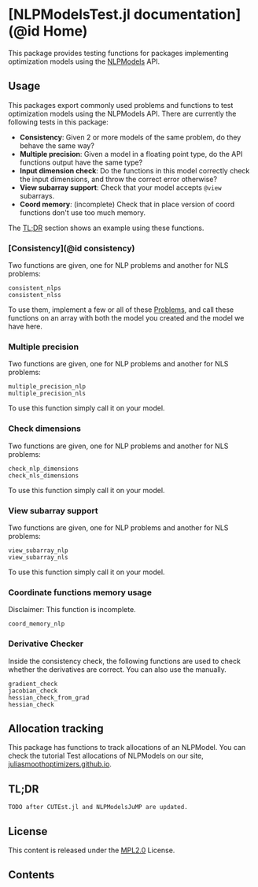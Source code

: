 # [NLPModelsTest.jl documentation](@id Home)

This package provides testing functions for packages implementing optimization models using the [NLPModels](https://github.com/JuliaSmoothOptimizers/NLPModels.jl) API.

## Usage

This packages export commonly used problems and functions to test optimization models using the NLPModels API.
There are currently the following tests in this package:

- **Consistency**: Given 2 or more models of the same problem, do they behave the same way?
- **Multiple precision**: Given a model in a floating point type, do the API functions output have the same type?
- **Input dimension check**: Do the functions in this model correctly check the input dimensions, and throw the correct error otherwise?
- **View subarray support**: Check that your model accepts `@view` subarrays.
- **Coord memory**: (incomplete) Check that in place version of coord functions don't use too much memory.

The [TL;DR](@ref) section shows an example using these functions.

### [Consistency](@id consistency)

Two functions are given, one for NLP problems and another for NLS problems:

```@docs
consistent_nlps
consistent_nlss
```

To use them, implement a few or all of these [Problems](@ref), and call these functions on an array with both the model you created and the model we have here.

### Multiple precision

Two functions are given, one for NLP problems and another for NLS problems:

```@docs
multiple_precision_nlp
multiple_precision_nls
```

To use this function simply call it on your model.

### Check dimensions

Two functions are given, one for NLP problems and another for NLS problems:

```@docs
check_nlp_dimensions
check_nls_dimensions
```

To use this function simply call it on your model.

### View subarray support

Two functions are given, one for NLP problems and another for NLS problems:

```@docs
view_subarray_nlp
view_subarray_nls
```

To use this function simply call it on your model.

### Coordinate functions memory usage

Disclaimer: This function is incomplete.

```@docs
coord_memory_nlp
```

### Derivative Checker

Inside the consistency check, the following functions are used to check whether the derivatives are correct.
You can also use the manually.

```@docs
gradient_check
jacobian_check
hessian_check_from_grad
hessian_check
```

## Allocation tracking

This package has functions to track allocations of an NLPModel. You can check the tutorial Test allocations of NLPModels on our site, [juliasmoothoptimizers.github.io](https://juliasmoothoptimizers.github.io/tutorials/check-allocations-nlpmodels/).

## TL;DR

```
TODO after CUTEst.jl and NLPModelsJuMP are updated.
```

## License

This content is released under the [MPL2.0](https://www.mozilla.org/en-US/MPL/2.0/) License.

## Contents

```@contents
```
